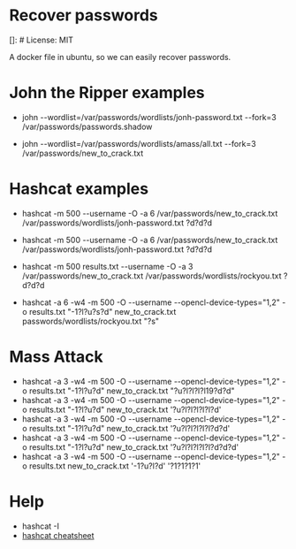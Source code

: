 # Recover passwords
[]: # License: MIT

A docker file in ubuntu, so we can easily recover passwords.

# John the Ripper examples
- john --wordlist=/var/passwords/wordlists/jonh-password.txt --fork=3 /var/passwords/passwords.shadow

- john --wordlist=/var/passwords/wordlists/amass/all.txt --fork=3 /var/passwords/new_to_crack.txt

# Hashcat examples

- hashcat -m 500 --username -O -a 6 /var/passwords/new_to_crack.txt /var/passwords/wordlists/jonh-password.txt ?d?d?d

- hashcat -m 500 --username -O -a 6 /var/passwords/new_to_crack.txt /var/passwords/wordlists/jonh-password.txt ?d?d?d

- hashcat -m 500 results.txt --username -O -a 3 /var/passwords/new_to_crack.txt /var/passwords/wordlists/rockyou.txt ?d?d?d

- hashcat -a 6 -w4 -m 500 -O --username --opencl-device-types="1,2" -o results.txt "-1?l?u?s?d" new_to_crack.txt passwords/wordlists/rockyou.txt "?s"

# Mass Attack
- hashcat -a 3 -w4 -m 500 -O --username --opencl-device-types="1,2" -o results.txt "-1?l?u?d" new_to_crack.txt  "?u?l?l?l?l19?d?d"
- hashcat -a 3 -w4 -m 500 -O --username --opencl-device-types="1,2" -o results.txt "-1?l?u?d" new_to_crack.txt  '?u?l?l?l?l?l?d'
- hashcat -a 3 -w4 -m 500 -O --username --opencl-device-types="1,2" -o results.txt "-1?l?u?d" new_to_crack.txt  '?u?l?l?l?l?l?d?d'
- hashcat -a 3 -w4 -m 500 -O --username --opencl-device-types="1,2" -o results.txt "-1?l?u?d" new_to_crack.txt  '?u?l?l?l?l?l?d?d?d'
- hashcat -a 3 -w4 -m 500 -O --username --opencl-device-types="1,2" -o results.txt new_to_crack.txt '-1?u?l?d' '?1?1?1?1'

# Help
- hashcat -I
- [hashcat cheatsheet](https://cheatsheet.haax.fr/passcracking-hashfiles/hashcat_cheatsheet/)
